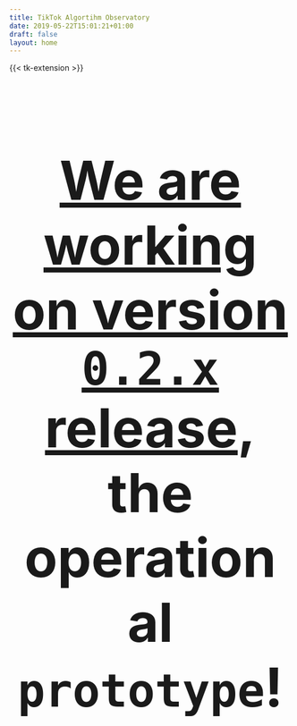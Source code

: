 ```yaml
---
title: TikTok Algortihm Observatory
date: 2019-05-22T15:01:21+01:00
draft: false
layout: home
---
```


{{< tk-extension >}}


<h2 style="font-size:6rem;text-align:center;word-break:keep-all;"><a href="https://github.com/tracking-exposed/tktrex/issues/4" target=_blank>We are working on version <code>0.2.x</code> release</a>, the operational <code>prototype</code>!</h1>

